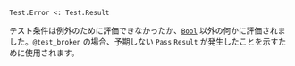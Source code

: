 ```
Test.Error <: Test.Result
```

テスト条件は例外のために評価できなかったか、[`Bool`](@ref) 以外の何かに評価されました。`@test_broken` の場合、予期しない `Pass` `Result` が発生したことを示すために使用されます。
